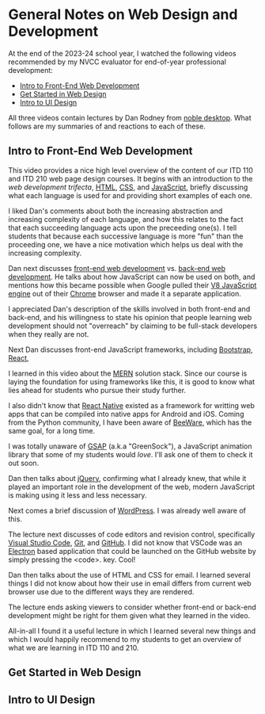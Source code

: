 # General Notes on Web Design and Development

At the end of the 2023-24 school year, I watched the following videos
recommended by my NVCC evaluator for end-of-year professional development:

* [Intro to Front-End Web Development](https://www.youtube.com/watch?v=7C4dv8vuwEk)
* [Get Started in Web Design](https://www.youtube.com/watch?v=05r34Q9oM-8)
* [Intro to UI Design](https://www.youtube.com/watch?v=GbJLsSi7ehY)

All three videos contain lectures by Dan Rodney from
[noble desktop](https://www.nobledesktop.com/).  What follows are my summaries
of and reactions to each of these.


## Intro to Front-End Web Development

This video provides a nice high level overview of the content of our
ITD 110 and ITD 210 web page design courses. It begins with an introduction
to the *web development trifecta*,
[HTML](https://en.wikipedia.org/wiki/HTML),
[CSS](https://en.wikipedia.org/wiki/CSS),
and [JavaScript](https://en.wikipedia.org/wiki/JavaScript), briefly discussing
what each language is used for and providing short examples of each one.

I liked Dan's comments about both the increasing abstraction and increasing
complexity of each language, and how this relates to the fact that each
succeeding language acts upon the preceeding one(s). I tell students that
because each successive language is more "fun" than the proceeding one, we
have a nice motivation which helps us deal with the increasing complexity.

Dan next discusses
[front-end web development](https://en.wikipedia.org/wiki/Front-end_web_development) vs.
[back-end web development](https://en.wikipedia.org/wiki/Client%E2%80%93server_model#Server-side).
He talks about how JavaScript can now be used on both, and mentions how this
became possible when Google pulled their
[V8 JavaScript engine](https://en.wikipedia.org/wiki/V8_(JavaScript_engine))
out of their [Chrome](https://en.wikipedia.org/wiki/Google_Chrome) browser and
made it a separate application.

I appreciated Dan's description of the skills involved in both front-end and
back-end, and his willingness to state his opinion that people learning
web development should not "overreach" by claiming to be full-stack developers
when they really are not.

Next Dan discusses front-end JavaScript frameworks, including
[Bootstrap](https://en.wikipedia.org/wiki/Bootstrap_(front-end_framework)),
[React](https://en.wikipedia.org/wiki/React_(JavaScript_library)),

I learned in this video about the 
[MERN](https://en.wikipedia.org/wiki/MEAN_(solution_stack)) solution stack.
Since our course is laying the foundation for using frameworks like this, it
is good to know what lies ahead for students who pursue their study further.

I also didn't know that
[React Native](https://en.wikipedia.org/wiki/React_Native) existed as a
framework for writting web apps that can be compiled into native apps for
Android and iOS. Coming from the Python community, I have been aware of
[BeeWare](https://beeware.org/), which has the same goal, for a long time.

I was totally unaware of [GSAP](https://gsap.com/) (a.k.a "GreenSock"),
a JavaScript animation library that some of my students would *love*. I'll
ask one of them to check it out soon.

Dan then talks about [jQuery](https://en.wikipedia.org/wiki/JQuery), confirming
what I already knew, that while it played an important role in the development
of the web, modern JavaScript is making using it less and less necessary.

Next comes a brief discussion of
[WordPress](https://en.wikipedia.org/wiki/WordPress). I was already well aware
of this.

The lecture next discusses of code editors and revision control, specifically 
[Visual Studio Code](https://en.wikipedia.org/wiki/Visual_Studio_Code),
[Git](https://en.wikipedia.org/wiki/Git), and
[GitHub](https://en.wikipedia.org/wiki/GitHub). I did not know that
VSCode was an
[Electron](https://en.wikipedia.org/wiki/Electron_(software_framework)) based
application that could be launched on the GitHub website by simply pressing the
<code>.</code> key. Cool!

Dan then talks about the use of HTML and CSS for email. I learned several
things I did not know about how their use in email differs from current web
browser use due to the different ways they are rendered.

The lecture ends asking viewers to consider whether front-end or back-end
development might be right for them given what they learned in the video.

All-in-all I found it a useful lecture in which I learned several new things
and which I would happily recommend to my students to get an overview of
what we are learning in ITD 110 and 210.


## Get Started in Web Design



## Intro to UI Design


